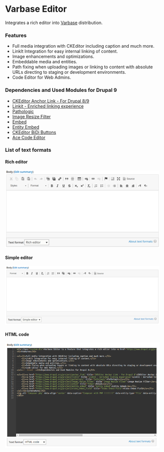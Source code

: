 # Varbase Editor

Integrates a rich editor into [Varbase](https://www.drupal.org/project/varbase) distribution.

### Features

* Full media integration with CKEditor including caption and much more.
* LinkIt Integration for easy internal linking of content.
* Image enhancements and optimizations.
* Embeddable media and entities.
* Path fixing when uploading images or linking to content with absolute URLs directing to staging or development environments.
* Code Editor for Web Admins.

### Dependencies and Used Modules for Drupal 9

* [CKEditor Anchor Link - For Drupal 8/9](https://www.drupal.org/project/anchor_link)
* [Linkit - Enriched linking experience](https://www.drupal.org/project/linkit)
* [Pathologic](https://www.drupal.org/project/pathologic)
* [Image Resize Filter](https://www.drupal.org/project/image_resize_filter)
* [Embed](https://www.drupal.org/project/embed)
* [Entity Embed](https://www.drupal.org/project/entity_embed)
* [CKEditor BiDi Buttons](https://www.drupal.org/project/ckeditor_bidi)
* [Ace Code Editor](https://www.drupal.org/project/ace_editor)

### List of text formats

#### Rich editor

![Rich Editor](../../../.gitbook/assets/varbase-editor--rich-editor.png)

#### Simple editor

![](../../../.gitbook/assets/varbase-editor--sample-editor.png)

#### 

#### HTML code

![](../../../.gitbook/assets/varbase_editor-text-format--code_html.png)




